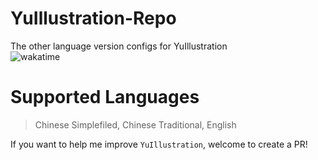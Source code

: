 # YuIllustration-Repo
The other language version configs for YuIllustration  
![wakatime](https://wakatime.com/badge/github/L1-An/YuIllustration.svg)

# Supported Languages
> Chinese Simplefiled, Chinese Traditional, English

If you want to help me improve `YuIllustration`, welcome to create a PR!
